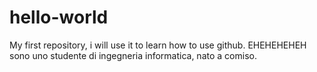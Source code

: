 # hello-world
My first repository, i will use it to learn how to use github. 
EHEHEHEHEH sono uno studente di ingegneria informatica, nato a comiso.